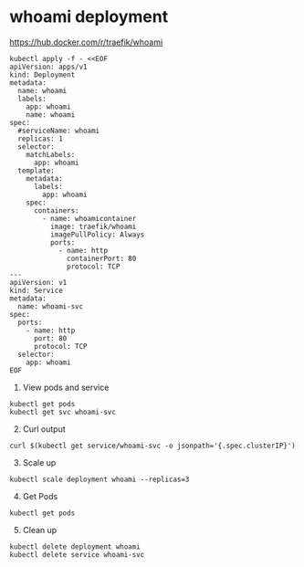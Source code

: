 # whoami deployment

https://hub.docker.com/r/traefik/whoami

```
kubectl apply -f - <<EOF
apiVersion: apps/v1
kind: Deployment
metadata:
  name: whoami
  labels:
    app: whoami
    name: whoami
spec:
  #serviceName: whoami
  replicas: 1 
  selector: 
    matchLabels:
      app: whoami
  template: 
    metadata:
      labels: 
        app: whoami
    spec:
      containers:
        - name: whoamicontainer
          image: traefik/whoami
          imagePullPolicy: Always            
          ports:
            - name: http
              containerPort: 80
              protocol: TCP
---
apiVersion: v1
kind: Service
metadata:
  name: whoami-svc
spec:
  ports:
    - name: http    
      port: 80
      protocol: TCP
  selector:
    app: whoami
EOF
```
1. View pods and service
```
kubectl get pods
kubectl get svc whoami-svc
```
2. Curl output 
```
curl $(kubectl get service/whoami-svc -o jsonpath='{.spec.clusterIP}')
```
3. Scale up 
```
kubectl scale deployment whoami --replicas=3
```
4. Get Pods
```
kubectl get pods
```

5. Clean up
```
kubectl delete deployment whoami
kubectl delete service whoami-svc
```
